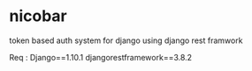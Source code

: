 # nicobar
token based auth system for django using django rest framwork

Req :
Django==1.10.1
djangorestframework==3.8.2
